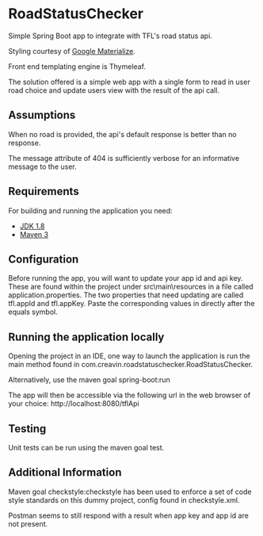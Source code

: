# RoadStatusChecker

Simple Spring Boot app to integrate with TFL's road status api. 

Styling courtesy of [Google Materialize](http://materializecss.com).

Front end templating engine is Thymeleaf.

The solution offered is a simple web app with a single form to read in user road choice and update users view with the result of the api call.

## Assumptions

When no road is provided, the api's default response is better than no response.

The message attribute of 404 is sufficiently verbose for an informative message to the user. 

## Requirements

For building and running the application you need:

- [JDK 1.8](http://www.oracle.com/technetwork/java/javase/downloads/jdk8-downloads-2133151.html)
- [Maven 3](https://maven.apache.org)

## Configuration

Before running the app, you will want to update your app id and api key. These are found within the project under src\main\resources in a file called application.properties.
The two properties that need updating are called tfl.appId and tfl.appKey. Paste the corresponding values in directly after the equals symbol.

## Running the application locally

Opening the project in an IDE, one way to launch the application is run the main method found in com.creavin.roadstatuschecker.RoadStatusChecker.

Alternatively, use the maven goal spring-boot:run

The app will then be accessible via the following url in the web browser of your choice:
http://localhost:8080/tflApi

## Testing

Unit tests can be run using the maven goal test.

## Additional Information

Maven goal checkstyle:checkstyle has been used to enforce a set of code style standards on this dummy project, config found in checkstyle.xml.

Postman seems to still respond with a result when app key and app id are not present.
